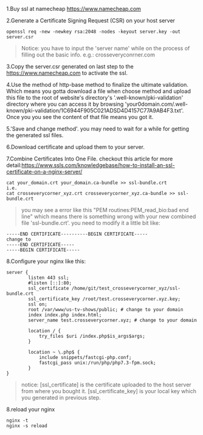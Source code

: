 1.Buy ssl at namecheap https://www.namecheap.com

2.Generate a Certificate Signing Request (CSR) on your host server
```shell script
openssl req -new -newkey rsa:2048 -nodes -keyout server.key -out server.csr
```
>Notice: you have to input the 'server name' while on the 
>process of filling out the basic info. e.g.: crosseveryconrner.com

3.Copy the server.csr generated on last step to the https://www.namecheap.com to activate the ssl.

4.Use the method of http-base method to finalize the ultimate validation. 
Which means you gotta download a file when choose method and upload this 
file to the root of website's directory's '.well-known/pki-validation' directory 
where you can access it by browsing 'your0domain.com/.well-known/pki-validation/1C6944F905C021ADSD4D4157C77A9AB4F3.txt'.
 Once you you see the content of that file means you got it.
 
5.'Save and change method'. you may need to wait for a while for getting the generated
ssl files.

6.Download certificate and upload them to your server.

7.Combine Certificates Into One File. checkout this article for more detail:https://www.ssls.com/knowledgebase/how-to-install-an-ssl-certificate-on-a-nginx-server/
```shell script
cat your_domain.crt your_domain.ca-bundle >> ssl-bundle.crt
i.e.
cat crosseverycorner_xyz.crt crosseverycorner_xyz.ca-bundle >> ssl-bundle.crt
```
>you may see a error like this "PEM routines:PEM_read_bio:bad end line" which means
>there is something wrong with your new combined file 'ssl-bundle.crt'. you need to 
>modify it a little bit like:
```shell script
-----END CERTIFICATE----------BEGIN CERTIFICATE-----
change to
-----END CERTIFICATE-----
-----BEGIN CERTIFICATE-----
```     

8.Configure your nginx like this:
```shell script
server {  
        listen 443 ssl;
        #listen [::]:80;
        ssl_certificate /home/git/test_crosseverycorner_xyz/ssl-bundle.crt
        ssl_certificate_key /root/test.crosseverycorner.xyz.key;
        ssl on;
        root /var/www/us-tv-shows/public; # change to your domain
        index index.php index.html;
        server_name test.crosseverycorner.xyz; # change to your domain

        location / {
            try_files $uri /index.php$is_args$args;
        }

        location ~ \.php$ {
            include snippets/fastcgi-php.conf;
            fastcgi_pass unix:/run/php/php7.3-fpm.sock;
        }
}

```  
>notice: [ssl_certificate] is the certificate uploaded to 
>the host server from where you bought it. 
>[ssl_certificate_key] is your local key which you generated in previous step.

8.reload your nginx
```shell script
nginx -t
nginx -s reload
```